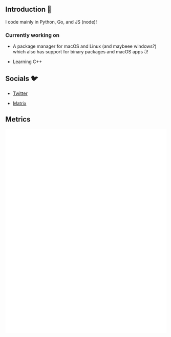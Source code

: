 ## Introduction 👋

I code mainly in Python, Go, and JS (node)!

### Currently working on
- A package manager for macOS and Linux (and maybeee windows?) which also has support for binary packages and macOS apps :)!

- Learning C++

## Socials 🐦

- [Twitter](https://twitter.com/suswilloo)

- [Matrix](https://matrix.to/#/@wxllow:matrix.wxllow.dev)

## Metrics

![Metrics](/github-metrics.svg?test)
